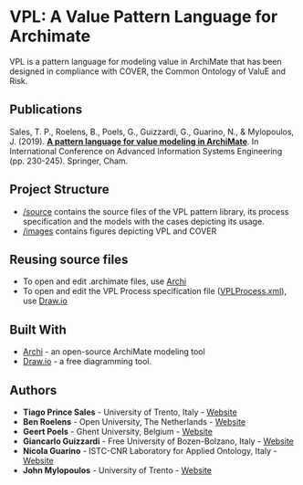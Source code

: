 # VPL: A Value Pattern Language for Archimate

VPL is a pattern language for modeling value in ArchiMate that has been designed in compliance with COVER, the Common Ontology of ValuE and Risk.

## Publications

Sales, T. P., Roelens, B., Poels, G., Guizzardi, G., Guarino, N., & Mylopoulos, J. (2019). **[A pattern language for value modeling in ArchiMate](https://www.researchgate.net/profile/Tiago_Prince_Sales/publication/332112770_A_Pattern_Language_for_Value_Modeling_in_ArchiMate/links/5cf38baf4585153c3dab986d/A-Pattern-Language-for-Value-Modeling-in-ArchiMate.pdf)**. In International Conference on Advanced Information Systems Engineering (pp. 230-245). Springer, Cham.

## Project Structure

* [/source](/source) contains the source files of the VPL pattern library, its process specification and the models with the cases depicting its usage.
* [/images](/images) contains figures depicting VPL and COVER

## Reusing source files

* To open and edit .archimate files, use [Archi](https://www.archimatetool.com/)
* To open and edit the VPL Process specification file ([VPLProcess.xml](/source/VPLProcess.xml)), use [Draw.io](https://www.draw.io/)

## Built With

* [Archi](https://www.archimatetool.com/) - an open-source ArchiMate modeling tool
* [Draw.io](https://www.draw.io/) - a free diagramming tool.


## Authors

* **Tiago Prince Sales** - University of Trento, Italy - [Website](https://www.researchgate.net/profile/Tiago_Prince_Sales)
* **Ben Roelens** - Open University, The Netherlands - [Website](http://www.mis.ugent.be/members/name/ben-roelens/)
* **Geert Poels** - Ghent University, Belgium - [Website](http://www.mis.ugent.be/members/name/geert-poels/)
* **Giancarlo Guizzardi** - Free University of Bozen-Bolzano, Italy - [Website](http://www.inf.ufes.br/~gguizzardi)
* **Nicola Guarino** - ISTC-CNR Laboratory for Applied Ontology, Italy - [Website](https://www.istc.cnr.it/it/people/nicola-guarino)
* **John Mylopoulos** - University of Trento - [Website](http://www.site.uottawa.ca/DLite/lec_2005.html)
